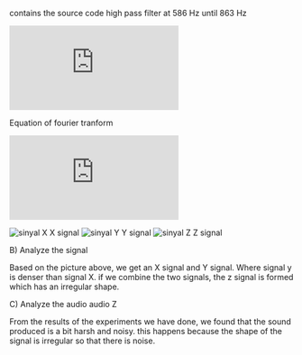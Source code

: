  contains the source code high pass filter at 586 Hz until 863 Hz
     
     
     
![](https://latex.codecogs.com/gif.latex?f%28t%29%20%3D%20%5Cfrac%7B%5Calpha0%7D%7B2%7D%20&plus;%20%5Csum_%7Bk%3D1%7D%5E%7B%5Cinfty%20%7D%20%28ak%5Ccos%282%5Cpi%20kt%20%29&plus;bk%20%5Csin%20%282%5Cpi%20k%20t%29%29) 

Equation of fourier tranform

![](https://latex.codecogs.com/gif.latex?X%28%5Comega%20%29%20%3D%20%5Cint_%7B-%5Cinfty%20%7D%5E%7B%5Cinfty%20%7D%20x%28t%29%20e%5E%7B-j%5Comega%20t%7D%20dt)
     
![sinyal X](https://user-images.githubusercontent.com/81222423/112156928-4a16a080-8c19-11eb-8f97-68099281b5da.JPG) X signal 
![sinyal Y](https://user-images.githubusercontent.com/81222423/112156945-4edb5480-8c19-11eb-837b-119228223580.JPG) Y signal
![sinyal Z](https://user-images.githubusercontent.com/81222423/112156949-4f73eb00-8c19-11eb-8ffb-92367bb23249.JPG) Z signal


B) Analyze the signal
   
   
   Based on the picture above, we get an X signal and  Y signal. Where signal y is denser than signal X. if we combine the two signals, the z signal is formed which has an irregular shape.



C) Analyze the audio audio Z
   
   
   From the results of the experiments we have done, we found that the sound produced is a bit harsh and noisy. this happens because the shape of the signal is irregular so that there is noise.
